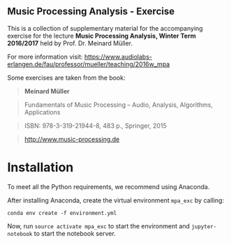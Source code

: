 Music Processing Analysis - Exercise
------------------------------------

This is a collection of supplementary material for the accompanying exercise
for the lecture **Music Processing Analysis, Winter Term 2016/2017**
held by Prof. Dr. Meinard Müller.

For more information visit:
https://www.audiolabs-erlangen.de/fau/professor/mueller/teaching/2016w_mpa

Some exercises are taken from the book:
> **Meinard Müller**

> Fundamentals of Music Processing – Audio, Analysis, Algorithms, Applications

> ISBN: 978-3-319-21944-8, 483 p., Springer, 2015

> http://www.music-processing.de


Installation
=======================

To meet all the Python requirements, we recommend using Anaconda.

After installing Anaconda, create the virtual environment `mpa_exc`
by calling:

```
conda env create -f environment.yml
```

Now, run `source activate mpa_exc` to start the environment  and
`jupyter-notebook` to start the notebook server.
